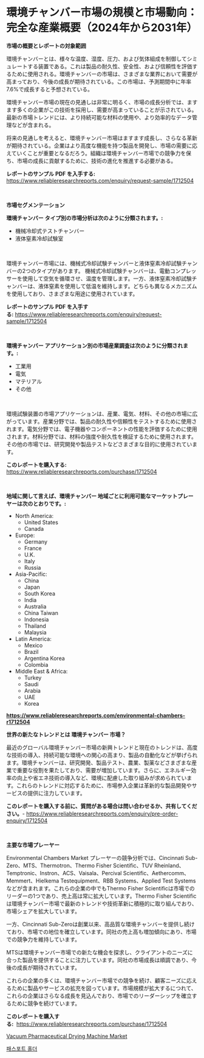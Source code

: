<p><h1>環境チャンバー市場の規模と市場動向：完全な産業概要（2024年から2031年）</h1></p><p><strong>市場の概要とレポートの対象範囲</strong></p>
<p><p>環境チャンバーとは、様々な温度、湿度、圧力、および気体組成を制御してシミュレートする装置である。これは製品の耐久性、安全性、および信頼性を評価するために使用される。環境チャンバーの市場は、さまざまな業界において需要が高まっており、今後の成長が期待されている。この市場は、予測期間中に年率7.6%で成長すると予想されている。</p><p>環境チャンバー市場の現在の見通しは非常に明るく、市場の成長分析では、ますます多くの企業がこの技術を採用し、需要が高まっていることが示されている。最新の市場トレンドには、より持続可能な材料の使用や、より効率的なデータ管理などが含まれる。</p><p>将来の見通しを考えると、環境チャンバー市場はますます成長し、さらなる革新が期待されている。企業はより高度な機能を持つ製品を開発し、市場の需要に応えていくことが重要となるだろう。組織は環境チャンバー市場での競争力を保ち、市場の成長に貢献するために、技術の進化を推進する必要がある。</p></p>
<p><strong>レポートのサンプル PDF を入手する:</strong> <a href="https://www.reliableresearchreports.com/enquiry/request-sample/1712504">https://www.reliableresearchreports.com/enquiry/request-sample/1712504</a></p>
<p>&nbsp;</p>
<p><strong>市場セグメンテーション</strong></p>
<p><strong>環境チャンバー タイプ別の市場分析は次のように分類されます。:</strong></p>
<p><ul><li>機械冷却式テストチャンバー</li><li>液体窒素冷却試験室</li></ul></p>
<p>&nbsp;</p>
<p><p>環境チャンバー市場には、機械式冷却試験チャンバーと液体窒素冷却試験チャンバーの2つのタイプがあります。 機械式冷却試験チャンバーは、電動コンプレッサーを使用して空気を循環させ、温度を管理します。一方、液体窒素冷却試験チャンバーは、液体窒素を使用して低温を維持します。どちらも異なるメカニズムを使用しており、さまざまな用途に使用されています。</p></p>
<p><strong>レポートのサンプル PDF を入手する:</strong>&nbsp;<a href="https://www.reliableresearchreports.com/enquiry/request-sample/1712504">https://www.reliableresearchreports.com/enquiry/request-sample/1712504</a></p>
<p>&nbsp;</p>
<p><strong> 環境チャンバー アプリケーション別の市場産業調査は次のように分類されます。:</strong></p>
<p><ul><li>工業用</li><li>電気</li><li>マテリアル</li><li>その他</li></ul></p>
<p>&nbsp;</p>
<p><p>環境試験装置の市場アプリケーションは、産業、電気、材料、その他の市場に広がっています。産業分野では、製品の耐久性や信頼性をテストするために使用されます。電気分野では、電子機器やコンポーネントの性能を評価するために使用されます。材料分野では、材料の強度や耐久性を検証するために使用されます。その他の市場では、研究開発や製品テストなどさまざまな目的に使用されています。</p></p>
<p><strong>このレポートを購入する:</strong>&nbsp; <a href="https://www.reliableresearchreports.com/purchase/1712504">https://www.reliableresearchreports.com/purchase/1712504</a></p>
<p>&nbsp;</p>
<p><strong>地域に関して言えば、環境チャンバー 地域ごとに利用可能なマーケットプレーヤーは次のとおりです。:</strong></p>
<p><ul>
    <li>
        North America:
        <ul>
            <li>United States</li>
            <li>Canada</li>
        </ul>
    </li>
    <li>
        Europe:
        <ul>
            <li>Germany</li>
            <li>France</li>
            <li>U.K.</li>
            <li>Italy</li>
            <li>Russia</li>
        </ul>
    </li>
    <li>
        Asia-Pacific:
        <ul>
            <li>China</li>
            <li>Japan</li>
            <li>South Korea</li>
            <li>India</li>
            <li>Australia</li>
            <li>China Taiwan</li>
            <li>Indonesia</li>
            <li>Thailand</li>
            <li>Malaysia</li>
        </ul>
    </li>
    <li>
        Latin America:
        <ul>
            <li>Mexico</li>
            <li>Brazil</li>
            <li>Argentina Korea</li>
            <li>Colombia</li>
        </ul>
    </li>
    <li>
        Middle East & Africa:
        <ul>
            <li>Turkey</li>
            <li>Saudi</li>
            <li>Arabia</li>
            <li>UAE</li>
            <li>Korea</li>
        </ul>
    </li>
    </ul></p>
<p><strong><a href="https://www.reliableresearchreports.com/environmental-chambers-r1712504">https://www.reliableresearchreports.com/environmental-chambers-r1712504</a></strong>&nbsp;</p>
<p><strong>世界の新たなトレンドとは 環境チャンバー 市場？</strong></p>
<p><p>最近のグローバル環境チャンバー市場の新興トレンドと現在のトレンドは、高度な技術の導入、持続可能な環境への関心の高まり、製品の自動化などが挙げられます。環境チャンバーは、研究開発、製品テスト、農業、製薬などさまざまな産業で重要な役割を果たしており、需要が増加しています。さらに、エネルギー効率の向上や省エネ技術の導入など、環境に配慮した取り組みが求められています。これらのトレンドに対応するために、市場参入企業は革新的な製品開発やサービスの提供に注力しています。</p></p>
<p><strong>このレポートを購入する前に、質問がある場合は問い合わせるか、共有してください。</strong>- <a href="https://www.reliableresearchreports.com/enquiry/pre-order-enquiry/1712504">https://www.reliableresearchreports.com/enquiry/pre-order-enquiry/1712504</a></p>
<p>&nbsp;</p>
<p><strong>主要な市場プレーヤー</strong></p>
<p><p>Environmental Chambers Market プレーヤーの競争分析では、Cincinnati Sub-Zero、MTS、Thermotron、Thermo Fisher Scientific、TUV Rheinland、Temptronic、Instron、ACS、Vaisala、Percival Scientific、Aethercomm、Memmert、Hielkema Testequipment、RBB Systems、Applied Test Systemsなどが含まれます。これらの企業の中でもThermo Fisher Scientificは市場でのリーダーの1つであり、売上高は常に拡大しています。Thermo Fisher Scientificは環境チャンバー市場で最新のトレンドや技術革新に積極的に取り組んでおり、市場シェアを拡大しています。</p><p>一方、Cincinnati Sub-Zeroは創業以来、高品質な環境チャンバーを提供し続けており、市場での地位を確立しています。同社の売上高も増加傾向にあり、市場での競争力を維持しています。</p><p>MTSは環境チャンバー市場での新たな機会を探求し、クライアントのニーズに合った製品を提供することに注力しています。同社の市場成長は順調であり、今後の成長が期待されています。</p><p>これらの企業の多くは、環境チャンバー市場での競争を続け、顧客ニーズに応えるために製品やサービスの拡充を図っています。市場規模が拡大するにつれて、これらの企業はさらなる成長を見込んでおり、市場でのリーダーシップを確立するために競争を続けています。</p></p>
<p><strong>このレポートを購入する:</strong>&nbsp;&nbsp;<a href="https://www.reliableresearchreports.com/purchase/1712504">https://www.reliableresearchreports.com/purchase/1712504</a></p>
<p><p><a href="https://github.com/kathiaseamanalvaradovlprc2h/Market-Research-Report-List-2/blob/main/vacuum-pharmaceutical-drying-machine-market.md">Vacuum Pharmaceutical Drying Machine Market</a></p><p><a href="https://github.com/royErdmtyan906778/Market-Research-Report-List-1/blob/main/477794121951.md">패스포트 홀더</a></p></p>